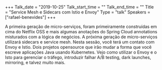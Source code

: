 +++
Talk_date = "2019-10-25"
Talk_start_time = ""
Talk_end_time = ""
Title = "Service Mesh e Sidecars com Istio e Envoy"
Type = "talk"
Speakers = ["rafael-benevides"]
+++

A primeira geração de micro-serviços, foram primeiramente construídas em cima do Netflix OSS e mais algumas anotações do Spring Cloud annotations misturados com a lógica de negócios. A próxima geração de micro-serviços utilizará sidecars e service mesh. Nesta sessão, você terá um contato com Envoy e Istio. Dois projetos opensource que irão mudar a forma que você escreve aplicações Java usando Kubernetes. Vejo como utilizar o Envoy e o Isto para gerenciar o tráfego, introduzir falhar A/B testing, dark launches, mirroring, e talvez muito mais.
